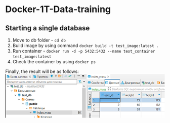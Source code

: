 # Docker-1T-Data-training

## Starting a single database
1. Move to db folder - `cd db`
2. Build image by using command `docker build -t test_image:latest .`
3. Run container - `docker run -d -p 5432:5432 --name test_container test_image:latest`
4. Check the container by using `docker ps`

Finally, the result will be as follows:
![Worked postgres](img/worked_postgres.png)